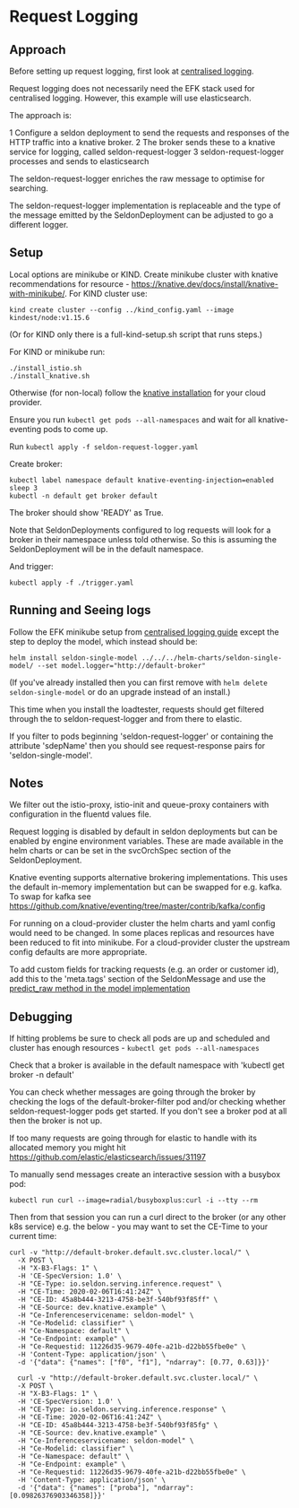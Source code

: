 # Request Logging

## Approach

Before setting up request logging, first look at [centralised logging](../README.md).

Request logging does not necessarily need the EFK stack used for centralised logging. However, this example will use elasticsearch.

The approach is:

1 Configure a seldon deployment to send the requests and responses of the HTTP traffic into a knative broker.
2 The broker sends these to a knative service for logging, called seldon-request-logger
3 seldon-request-logger processes and sends to elasticsearch

The seldon-request-logger enriches the raw message to optimise for searching.

The seldon-request-logger implementation is replaceable and the type of the message emitted by the SeldonDeployment can be adjusted to go a different logger.

## Setup

Local options are minikube or KIND. Create minikube cluster with knative recommendations for resource - https://knative.dev/docs/install/knative-with-minikube/. For KIND cluster use:

```
kind create cluster --config ../kind_config.yaml --image kindest/node:v1.15.6
```
(Or for KIND only there is a full-kind-setup.sh script that runs steps.)

For KIND or minikube run:

```
./install_istio.sh
./install_knative.sh
```

Otherwise (for non-local) follow the [knative installation](https://knative.dev/docs/install/) for your cloud provider.

Ensure you run `kubectl get pods --all-namespaces` and wait for all knative-eventing pods to come up.

Run `kubectl apply -f seldon-request-logger.yaml`


Create broker:

```
kubectl label namespace default knative-eventing-injection=enabled
sleep 3
kubectl -n default get broker default
```

The broker should show 'READY' as True.

Note that SeldonDeployments configured to log requests will look for a broker in their namespace unless told otherwise. So this is assuming the SeldonDeployment will be in the default namespace.

And trigger:

```
kubectl apply -f ./trigger.yaml
```

## Running and Seeing logs

Follow the EFK minikube setup from [centralised logging guide](../README.md) except the step to deploy the model, which instead should be:

```
helm install seldon-single-model ../../../helm-charts/seldon-single-model/ --set model.logger="http://default-broker"
```

(If you've already installed then you can first remove with `helm delete seldon-single-model` or do an upgrade instead of an install.)

This time when you install the loadtester, requests should get filtered through the to seldon-request-logger and from there to elastic.

If you filter to pods beginning 'seldon-request-logger' or containing the attribute 'sdepName' then you should see request-response pairs for 'seldon-single-model'.

## Notes

We filter out the istio-proxy, istio-init and queue-proxy containers with configuration in the fluentd values file.

Request logging is disabled by default in seldon deployments but can be enabled by engine environment variables. These are made available in the helm charts or can be set in the svcOrchSpec section of the SeldonDeployment.

Knative eventing supports alternative brokering implementations. This uses the default in-memory implementation but can be swapped for e.g. kafka.
To swap for kafka see https://github.com/knative/eventing/tree/master/contrib/kafka/config

For running on a cloud-provider cluster the helm charts and yaml config would need to be changed. In some places replicas and resources have been reduced to fit into minikube. For a cloud-provider cluster the upstream config defaults are more appropriate.

To add custom fields for tracking requests (e.g. an order or customer id), add this to the 'meta.tags' section of the SeldonMessage and use the [predict_raw method in the model implementation](https://docs.seldon.io/projects/seldon-core/en/latest/python/python_component.html?highlight=predict_raw#low-level-methods)

## Debugging

If hitting problems be sure to check all pods are up and scheduled and cluster has enough resources - `kubectl get pods --all-namespaces`

Check that a broker is available in the default namespace with 'kubectl get broker -n default'

You can check whether messages are going through the broker by checking the logs of the default-broker-filter pod and/or checking whether seldon-request-logger pods get started. If you don't see a broker pod at all then the broker is not up.

If too many requests are going through for elastic to handle with its allocated memory you might hit https://github.com/elastic/elasticsearch/issues/31197

To manually send messages create an interactive session with a busybox pod:

`kubectl run curl --image=radial/busyboxplus:curl -i --tty --rm`

Then from that session you can run a curl direct to the broker (or any other k8s service) e.g. the below - you may want to set the CE-Time to your current time:

```
curl -v "http://default-broker.default.svc.cluster.local/" \
  -X POST \
  -H "X-B3-Flags: 1" \
  -H 'CE-SpecVersion: 1.0' \
  -H "CE-Type: io.seldon.serving.inference.request" \
  -H "CE-Time: 2020-02-06T16:41:24Z" \
  -H "CE-ID: 45a8b444-3213-4758-be3f-540bf93f85ff" \
  -H "CE-Source: dev.knative.example" \
  -H "Ce-Inferenceservicename: seldon-model" \
  -H "Ce-Modelid: classifier" \
  -H "Ce-Namespace: default" \
  -H "Ce-Endpoint: example" \
  -H "Ce-Requestid: 11226d35-9679-40fe-a21b-d22bb55fbe0e" \
  -H 'Content-Type: application/json' \
  -d '{"data": {"names": ["f0", "f1"], "ndarray": [0.77, 0.63]}}'

  curl -v "http://default-broker.default.svc.cluster.local/" \
  -X POST \
  -H "X-B3-Flags: 1" \
  -H 'CE-SpecVersion: 1.0' \
  -H "CE-Type: io.seldon.serving.inference.response" \
  -H "CE-Time: 2020-02-06T16:41:24Z" \
  -H "CE-ID: 45a8b444-3213-4758-be3f-540bf93f85fg" \
  -H "CE-Source: dev.knative.example" \
  -H "Ce-Inferenceservicename: seldon-model" \
  -H "Ce-Modelid: classifier" \
  -H "Ce-Namespace: default" \
  -H "Ce-Endpoint: example" \
  -H "Ce-Requestid: 11226d35-9679-40fe-a21b-d22bb55fbe0e" \
  -H 'Content-Type: application/json' \
  -d '{"data": {"names": ["proba"], "ndarray": [0.09826376903346358]}}'

```

